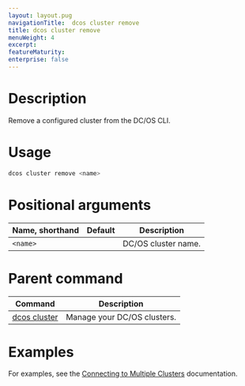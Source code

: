 ```yaml
---
layout: layout.pug
navigationTitle:  dcos cluster remove
title: dcos cluster remove
menuWeight: 4
excerpt:
featureMaturity:
enterprise: false
---
```


<!-- This source repo for this topic is https://github.com/dcos/dcos-docs -->


# Description
Remove a configured cluster from the DC/OS CLI.

# Usage

```bash
dcos cluster remove <name>
```

# Positional arguments

| Name, shorthand | Default | Description |
|---------|-------------|-------------|
| `<name>`   |             | DC/OS cluster name. |

# Parent command

| Command | Description |
|---------|-------------|
| [dcos cluster](/docs/1.11/cli/command-reference/dcos-cluster/) | Manage your DC/OS clusters. |

# Examples
For examples, see the [Connecting to Multiple Clusters](/docs/1.11/cli/multi-cluster-cli/) documentation.

